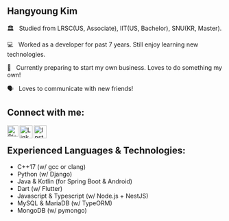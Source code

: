 ## Hangyoung Kim

🏛 &nbsp; Studied from LRSC(US, Associate), IIT(US, Bachelor), SNU(KR, Master).

💻 &nbsp; Worked as a developer for past 7 years. Still enjoy learning new technologies.

🌱 &nbsp; Currently preparing to start my own business. Loves to do something my own!

🗣 &nbsp; Loves to communicate with new friends!

## Connect with me:

[<img align="left" alt="Blog" width="26px" src="https://img.icons8.com/color/48/000000/github--v1.png" />][website]
[<img align="left" alt="LinkedIn" width="30px" src="https://img.icons8.com/fluent/48/000000/linkedin.png" />][linkedin]
[<img align="left" alt="Instagram" width="30px" src="https://img.icons8.com/fluent/48/000000/instagram-new.png" />][instagram]

<br/>

## Experienced Languages & Technologies:
- C++17 (w/ gcc or clang)
- Python (w/ Django)
- Java & Kotlin (for Spring Boot & Android)
- Dart (w/ Flutter)
- Javascript & Typescript (w/ Node.js + NestJS)
- MySQL & MariaDB (w/ TypeORM)
- MongoDB (w/ pymongo)


[website]: https://kimmanbo.github.io
[twitter]: https://twitter.com/{address}
[youtube]: https://youtube.com/{address}
[instagram]: https://instagram.com/hangyoung.kim
[linkedin]: https://www.linkedin.com/in/hangyoungkim/
